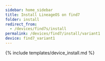 ```yaml
---
sidebar: home_sidebar
title: Install LineageOS on find7
folder: install
redirect_from:
  - /devices/find7s/install
permalink: /devices/find7/install/variant1
device: find7_variant1
---
```

{% include templates/device_install.md %}
